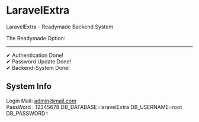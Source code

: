 # LaravelExtra
LaravelExtra - Readymade Backend System  <br>

The Readymade Option: 
<hr>
✔ Authentication Done! <br>
✔ Password Update Done! <br>
✔ Backend-System Done! 

## System Info
Login Mail: admin@mail.com <br>
PassWord  : 12345678
DB_DATABASE=laravelExtra
DB_USERNAME=root
DB_PASSWORD=
